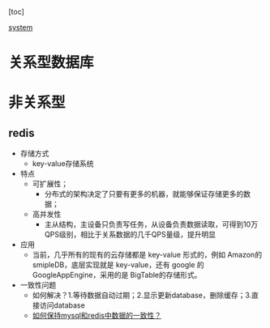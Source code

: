 
[toc]

[system](./system.md)

# 关系型数据库

# 非关系型

## redis

* 存储方式
    * key-value存储系统
* 特点
    * 可扩展性；
        * 分布式的架构决定了只要有更多的机器，就能够保证存储更多的数据；
    * 高并发性
        * 主从结构，主设备只负责写任务，从设备负责数据读取，可得到10万QPS级别，相比于关系数据的几千QPS量级，提升明显
* 应用
    * 当前，几乎所有的现有的云存储都是 key-value 形式的，例如 Amazon的 smipleDB，底层实现就是 key-value，还有 google 的 GoogleAppEngine，采用的是 BigTable的存储形式。
* 一致性问题
    * 如何解决？1.等待数据自动过期；2.显示更新database，删除缓存；3.直接访问database
    * [如何保持mysql和redis中数据的一致性？](https://www.zhihu.com/question/319817091)